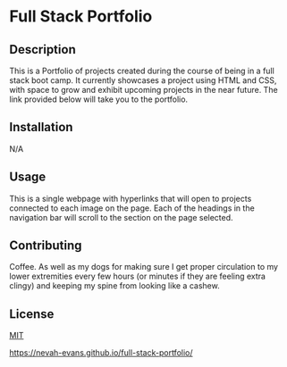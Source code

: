 # Full Stack Portfolio

## Description
This is a Portfolio of projects created during the course of being in a full stack boot camp. It currently showcases a project using HTML and CSS, with space to grow and exhibit upcoming projects in the near future. The link provided below will take you to the portfolio.

## Installation

N/A

## Usage

This is a single webpage with hyperlinks that will open to projects connected to each image on the page. Each of the headings in the navigation bar will scroll to the section on the page selected. 

## Contributing

Coffee. As well as my dogs for making sure I get proper circulation to my lower extremities every few hours (or minutes if they are feeling extra clingy) and keeping my spine from looking like a cashew.

## License

[MIT](https://choosealicense.com/licenses/mit/)


https://nevah-evans.github.io/full-stack-portfolio/
